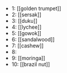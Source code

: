 - 1: [[golden trumpet]]
- 2: [[sersak]]
- 3: [[duku]]
- 4: [[lychee]]
- 5: [[gowok]]
- 6: [[sandalwood]]
- 7: [[cashew]]
- 8:
- 9: [[moringa]]
- 10: [[brazil nut]]